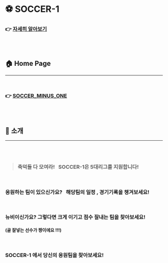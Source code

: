 # :soccer: SOCCER-1

### :point_right: [자세히 알아보기](https://github.com/ryugaram/soccer_minus_one/wiki/%EC%9E%90%EC%84%B8%ED%9E%88-%EB%B3%B4%EA%B8%B0)

<br><br>

## :house: Home Page

---

<BR>

### :point_right: [SOCCER_MINUS_ONE](https://ryugaram.github.io/soccer_minus_one/)

<br><br>

## :pencil: 소개

---

<br> <br>

> ### 축덕들 다 모여라! &nbsp; **SOCCER-1은 5대리그를 지원합니다!** <br>

<br>

### 응원하는 팀이 있으신가요? &nbsp; 해당팀의 일정 , 경기기록을 챙겨보세요!

<br>

### 뉴비이신가요? 그렇다면 크게 이기고 점수 잘내는 팀을 찾아보세요!

#### (골 잘넣는 선수가 짱이에요 !!!)

<BR>

### **SOCCER-1** 에서 당신의 응원팀을 찾아보세요!
